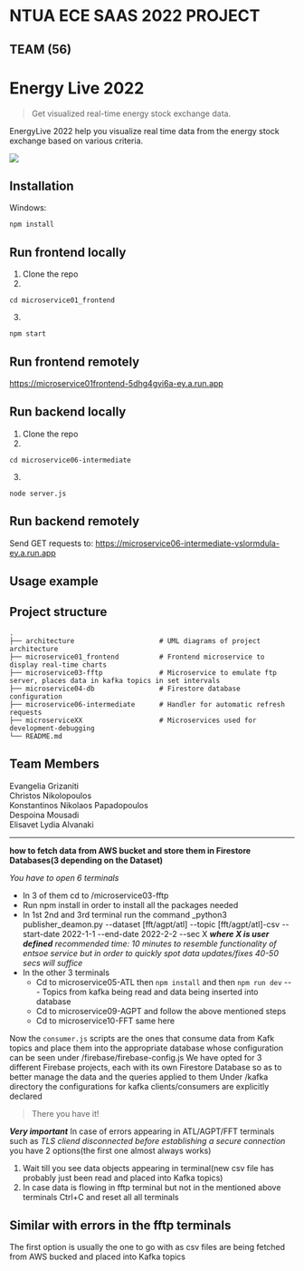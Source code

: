 # NTUA ECE SAAS 2022 PROJECT
  
## TEAM (56)
  # Energy Live 2022
> Get visualized real-time energy stock exchange data.


EnergyLive 2022 help you visualize real time data from the energy stock exchange based on various criteria. 

![](header.png)

## Installation

Windows:

```
npm install
```
## Run frontend locally 
1) Clone the repo
2)
```
cd microservice01_frontend
```
3)
```
npm start
```
## Run frontend remotely
https://microservice01frontend-5dhg4gvi6a-ey.a.run.app

## Run backend locally 
1) Clone the repo
2) 
```
cd microservice06-intermediate
```
3)
```
node server.js
```
## Run backend remotely
Send GET requests to: https://microservice06-intermediate-vslormdula-ey.a.run.app

## Usage example

## Project structure

    .
    ├── architecture                     # UML diagrams of project architecture
    ├── microservice01_frontend          # Frontend microservice to display real-time charts 
    ├── microservice03-fftp              # Microservice to emulate ftp server, places data in kafka topics in set intervals 
    ├── microservice04-db                # Firestore database configuration
    ├── microservice06-intermediate      # Handler for automatic refresh requests
    ├── microserviceXX                   # Microservices used for development-debugging
    └── README.md



## Team Members
Evangelia Grizaniti<br>
Christos Nikolopoulos<br>
Konstantinos Nikolaos Papadopoulos<br>
Despoina Mousadi<br>
Elisavet Lydia Alvanaki<br>



  
  
***
**how to fetch data from AWS bucket and store them in Firestore Databases(3 depending on the Dataset)**

_You have to open 6 terminals_

* In 3 of them cd to /microservice03-fftp
* Run npm install in order to install all the packages needed
* In 1st 2nd and 3rd terminal run the command 
_python3 publisher_deamon.py --dataset [fft/agpt/atl] --topic [fft/agpt/atl]-csv --start-date 2022-1-1 --end-date 2022-2-2 --sec X
***where X is user defined*** 
_recommended time: 10 minutes to resemble functionality of entsoe service but in order to quickly spot data updates/fixes 40-50 secs will suffice_
* In the other 3 terminals
    * Cd to microservice05-ATL then `npm install` and then `npm run dev` --- Topics from kafka being read and data being inserted into database
    * Cd to microservice09-AGPT and follow the above mentioned steps
    * Cd to microservice10-FFT same here

Now the `consumer.js` scripts are the ones that consume data from Kafk topics and place them into the appropriate database whose configuration can be seen under /firebase/firebase-config.js
We have opted for 3 different Firebase projects, each with its own Firestore Database so as to better manage the data and the queries applied to them
Under /kafka directory the configurations for kafka clients/consumers are explicitly declared

>There you have it!

***Very important***
In case of errors appearing in ATL/AGPT/FFT terminals such as _TLS cliend disconnected before establishing a secure connection_ you have 2 options(the first one almost always works)
1. Wait till you see data objects appearing in terminal(new csv file has probably just been read and placed into Kafka topics)
2. In case data is flowing in fftp terminal but not in the mentioned above terminals Ctrl+C and reset all all terminals

Similar with errors in the fftp terminals
---
The first option is usually the one to go with as csv files are being fetched from AWS bucked and placed into Kafka topics

  
